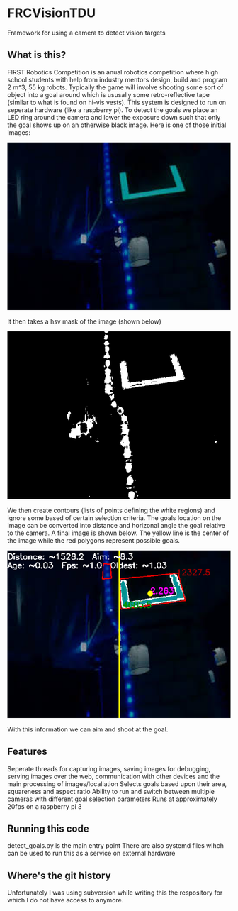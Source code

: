 # FRCVisionTDU
Framework for using a camera to detect vision targets

## What is this?
FIRST Robotics Competition is an anual robotics competition where high school students with help from industry mentors design, build and program 2 m^3, 55 kg robots.
Typically the game will involve shooting some sort of object into a goal around which is ususally some retro-reflective tape (similar to what is found on hi-vis vests).
This system is designed to run on seperate hardware (like a raspberry pi).
To detect the goals we place an LED ring around the camera and lower the exposure down such that only the goal shows up on an otherwise black image.
Here is one of those initial images:

![Initial image](https://github.com/CarlinWilliamson/FRCVisionTDU/blob/master/2016.png)

It then takes a hsv mask of the image (shown below)

![Mask image](https://github.com/CarlinWilliamson/FRCVisionTDU/blob/master/Mask_screenshot_21.04.2020.png)

We then create contours (lists of points defining the white regions) and ignore some based of certain selection criteria. The goals location on the image can be converted into distance and horizonal angle the goal relative to the camera. A final image is shown below. The yellow line is the center of the image while the red polygons represent possible goals.

![Final image](https://github.com/CarlinWilliamson/FRCVisionTDU/blob/master/Image_screenshot_21.04.2020.png)

With this information we can aim and shoot at the goal.

## Features
Seperate threads for capturing images, saving images for debugging, serving images over the web, communication with other devices and the main processing of images/localiation
Selects goals based upon their area, squareness and aspect ratio
Ability to run and switch between multiple cameras with different goal selection parameters
Runs at approximately 20fps on a raspberry pi 3

## Running this code
detect_goals.py is the main entry point
There are also systemd files wihch can be used to run this as a service on external hardware

## Where's the git history
Unfortunately I was using subversion while writing this the respository for which I do not have access to anymore.
